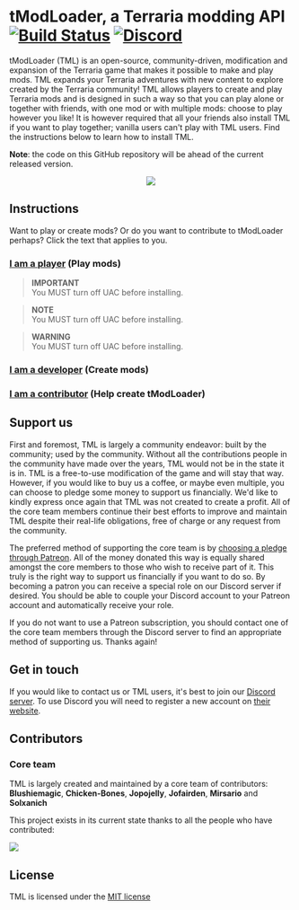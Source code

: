 # tModLoader, a Terraria modding API [![Build Status](https://travis-ci.org/tModLoader/tModLoader.svg?branch=master)](https://travis-ci.org/tModLoader/tModLoader) [![Discord](https://img.shields.io/discord/103110554649894912.svg?style=flat-square)](https://tmodloader.net/discord)

tModLoader (TML) is an open-source, community-driven, modification and expansion of the Terraria game that makes it possible to make and play mods. TML expands your Terraria adventures with new content to explore created by the Terraria community! TML allows players to create and play Terraria mods and is designed in such a way so that you can play alone or together with friends, with one mod or with multiple mods: choose to play however you like! It is however required that all your friends also install TML if you want to play together; vanilla users can't play with TML users. Find the instructions below to learn how to install TML.

**Note**: the code on this GitHub repository will be ahead of the current released version.

<p align="center" >
<img src="http://i.imgur.com/kdcROYP.png"/>
</p>

## Instructions

Want to play or create mods? Or do you want to contribute to tModLoader perhaps?
Click the text that applies to you.

### [I am a **player**](https://github.com/tModLoaders/tModLoader/wiki/tModLoader-guide-for-players) (Play mods)
> **IMPORTANT**\
> You MUST turn off UAC before installing.

> **NOTE**\
> You MUST turn off UAC before installing.

> **WARNING**\
> You MUST turn off UAC before installing.

### [I am a **developer**](https://github.com/tModLoaders/tModLoader/wiki/tModLoader-guide-for-developers) (Create mods)

### [I am a **contributor**](https://github.com/tModLoaders/tModLoader/wiki/tModLoader-guide-for-contributors) (Help create tModLoader)

## Support us

First and foremost, TML is largely a community endeavor: built by the community; used by the community. Without all the contributions people in the community have made over the years, TML would not be in the state it is in. TML is a free-to-use modification of the game and will stay that way. However, if you would like to buy us a coffee, or maybe even multiple, you can choose to pledge some money to support us financially. We'd like to kindly express once again that TML was not created to create a profit. All of the core team members continue their best efforts to improve and maintain TML despite their real-life obligations, free of charge or any request from the community.

The preferred method of supporting the core team is by [choosing a pledge through Patreon](https://www.patreon.com/tmodloader). All of the money donated this way is equally shared amongst the core members to those who wish to receive part of it. This truly is the right way to support us financially if you want to do so. By becoming a patron you can receive a special role on our Discord server if desired. You should be able to couple your Discord account to your Patreon account and automatically receive your role.

If you do not want to use a Patreon subscription, you should contact one of the core team members through the Discord server to find an appropriate method of supporting us. Thanks again!

## Get in touch

If you would like to contact us or TML users, it's best to join our [Discord server](https://tmodloader.net/discord). To use Discord you will need to register a new account on [their website](https://discordapp.com/).

## Contributors
### Core team
TML is largely created and maintained by a core team of contributors: **Blushiemagic**, **Chicken-Bones**, **Jopojelly**, **Jofairden**, **Mirsario** and **Solxanich**

This project exists in its current state thanks to all the people who have contributed:

<a href="https://github.com/tModLoader/tModLoader/graphs/contributors">
  <img src="https://contrib.rocks/image?repo=tModLoader/tModLoader&max=900&columns=20" />
</a>

## License
TML is licensed under the [MIT license](https://github.com/tModLoaders/tModLoader/blob/master/LICENSE)
